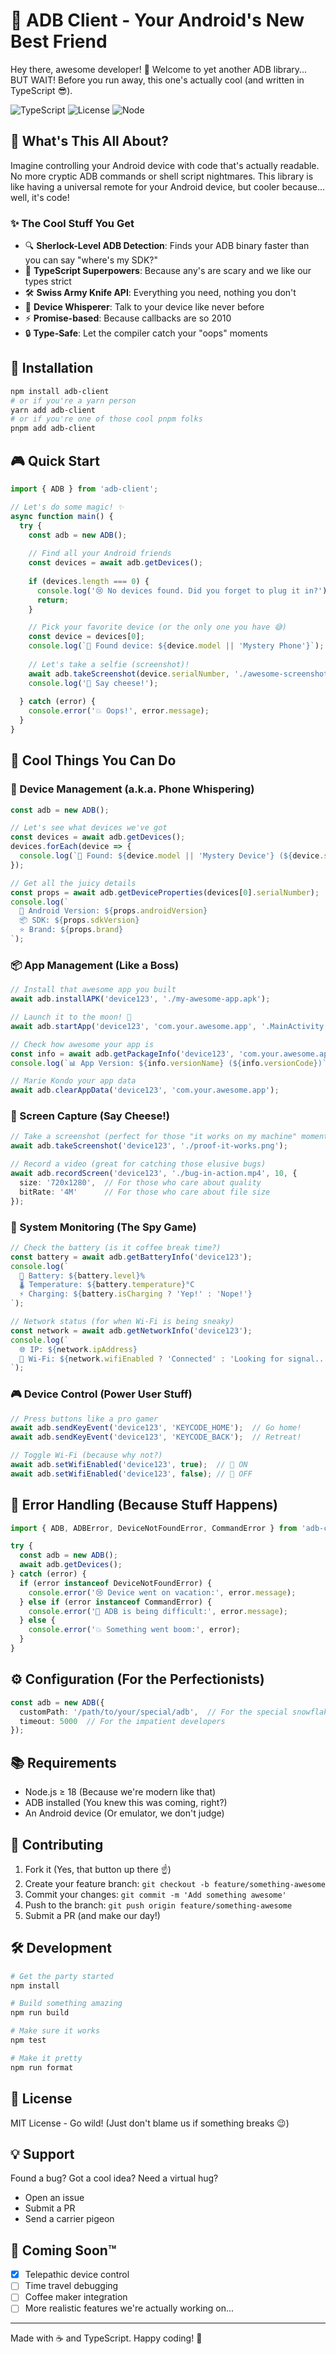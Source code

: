# 🤖 ADB Client - Your Android's New Best Friend

Hey there, awesome developer! 👋 Welcome to yet another ADB library... BUT WAIT! Before you run away, this one's actually cool (and written in TypeScript 😎).

![TypeScript](https://img.shields.io/badge/TypeScript-4.9.5-blue.svg)
![License](https://img.shields.io/badge/license-MIT-green.svg)
![Node](https://img.shields.io/badge/node-%3E%3D18-brightgreen.svg)

## 🚀 What's This All About?

Imagine controlling your Android device with code that's actually readable. No more cryptic ADB commands or shell script nightmares. This library is like having a universal remote for your Android device, but cooler because... well, it's code!

### ✨ The Cool Stuff You Get

- 🔍 **Sherlock-Level ADB Detection**: Finds your ADB binary faster than you can say "where's my SDK?"
- 🎯 **TypeScript Superpowers**: Because any's are scary and we like our types strict
- 🛠 **Swiss Army Knife API**: Everything you need, nothing you don't
- 📱 **Device Whisperer**: Talk to your device like never before
- ⚡ **Promise-based**: Because callbacks are so 2010
- 🔒 **Type-Safe**: Let the compiler catch your "oops" moments

## 🎯 Installation

```bash
npm install adb-client
# or if you're a yarn person
yarn add adb-client
# or if you're one of those cool pnpm folks
pnpm add adb-client
```

## 🎮 Quick Start

```typescript
import { ADB } from 'adb-client';

// Let's do some magic! ✨
async function main() {
  try {
    const adb = new ADB();
    
    // Find all your Android friends
    const devices = await adb.getDevices();
    
    if (devices.length === 0) {
      console.log('😢 No devices found. Did you forget to plug it in?');
      return;
    }

    // Pick your favorite device (or the only one you have 😅)
    const device = devices[0];
    console.log(`🎯 Found device: ${device.model || 'Mystery Phone'}`);
    
    // Let's take a selfie (screenshot)!
    await adb.takeScreenshot(device.serialNumber, './awesome-screenshot.png');
    console.log('📸 Say cheese!');
    
  } catch (error) {
    console.error('💥 Oops!', error.message);
  }
}
```

## 🎨 Cool Things You Can Do

### 📱 Device Management (a.k.a. Phone Whispering)

```typescript
const adb = new ADB();

// Let's see what devices we've got
const devices = await adb.getDevices();
devices.forEach(device => {
  console.log(`📱 Found: ${device.model || 'Mystery Device'} (${device.serialNumber})`);
});

// Get all the juicy details
const props = await adb.getDeviceProperties(devices[0].serialNumber);
console.log(`
  🤖 Android Version: ${props.androidVersion}
  📦 SDK: ${props.sdkVersion}
  ⭐ Brand: ${props.brand}
`);
```

### 📦 App Management (Like a Boss)

```typescript
// Install that awesome app you built
await adb.installAPK('device123', './my-awesome-app.apk');

// Launch it to the moon! 🚀
await adb.startApp('device123', 'com.your.awesome.app', '.MainActivity');

// Check how awesome your app is
const info = await adb.getPackageInfo('device123', 'com.your.awesome.app');
console.log(`📊 App Version: ${info.versionName} (${info.versionCode})`);

// Marie Kondo your app data
await adb.clearAppData('device123', 'com.your.awesome.app');
```

### 📸 Screen Capture (Say Cheese!)

```typescript
// Take a screenshot (perfect for those "it works on my machine" moments)
await adb.takeScreenshot('device123', './proof-it-works.png');

// Record a video (great for catching those elusive bugs)
await adb.recordScreen('device123', './bug-in-action.mp4', 10, {
  size: '720x1280',  // For those who care about quality
  bitRate: '4M'      // For those who care about file size
});
```

### 🔋 System Monitoring (The Spy Game)

```typescript
// Check the battery (is it coffee break time?)
const battery = await adb.getBatteryInfo('device123');
console.log(`
  🔋 Battery: ${battery.level}%
  🌡️ Temperature: ${battery.temperature}°C
  ⚡ Charging: ${battery.isCharging ? 'Yep!' : 'Nope!'}
`);

// Network status (for when Wi-Fi is being sneaky)
const network = await adb.getNetworkInfo('device123');
console.log(`
  🌐 IP: ${network.ipAddress}
  📶 Wi-Fi: ${network.wifiEnabled ? 'Connected' : 'Looking for signal...'}
`);
```

### 🎮 Device Control (Power User Stuff)

```typescript
// Press buttons like a pro gamer
await adb.sendKeyEvent('device123', 'KEYCODE_HOME');  // Go home!
await adb.sendKeyEvent('device123', 'KEYCODE_BACK');  // Retreat!

// Toggle Wi-Fi (because why not?)
await adb.setWifiEnabled('device123', true);  // 📶 ON
await adb.setWifiEnabled('device123', false); // 📴 OFF
```

## 🎯 Error Handling (Because Stuff Happens)

```typescript
import { ADB, ADBError, DeviceNotFoundError, CommandError } from 'adb-client';

try {
  const adb = new ADB();
  await adb.getDevices();
} catch (error) {
  if (error instanceof DeviceNotFoundError) {
    console.error('😢 Device went on vacation:', error.message);
  } else if (error instanceof CommandError) {
    console.error('🤔 ADB is being difficult:', error.message);
  } else {
    console.error('💥 Something went boom:', error);
  }
}
```

## ⚙️ Configuration (For the Perfectionists)

```typescript
const adb = new ADB({
  customPath: '/path/to/your/special/adb',  // For the special snowflakes
  timeout: 5000  // For the impatient developers
});
```

## 📚 Requirements

- Node.js ≥ 18 (Because we're modern like that)
- ADB installed (You knew this was coming, right?)
- An Android device (Or emulator, we don't judge)

## 🤝 Contributing

1. Fork it (Yes, that button up there ☝️)
2. Create your feature branch: `git checkout -b feature/something-awesome`
3. Commit your changes: `git commit -m 'Add something awesome'`
4. Push to the branch: `git push origin feature/something-awesome`
5. Submit a PR (and make our day!)

## 🛠️ Development

```bash
# Get the party started
npm install

# Build something amazing
npm run build

# Make sure it works
npm test

# Make it pretty
npm run format
```

## 📝 License

MIT License - Go wild! (Just don't blame us if something breaks 😉)

## 💡 Support

Found a bug? Got a cool idea? Need a virtual hug?
- Open an issue
- Submit a PR
- Send a carrier pigeon

## 🎉 Coming Soon™

- [x] Telepathic device control
- [ ] Time travel debugging
- [ ] Coffee maker integration
- [ ] More realistic features we're actually working on...

---

Made with ☕ and TypeScript. Happy coding! 🚀